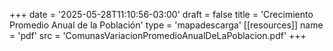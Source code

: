 +++
date = '2025-05-28T11:10:56-03:00'
draft = false
title = 'Crecimiento Promedio Anual de la Población'
type = 'mapadescarga'
[[resources]]
name = 'pdf'
src = 'ComunasVariacionPromedioAnualDeLaPoblacion.pdf'
+++
